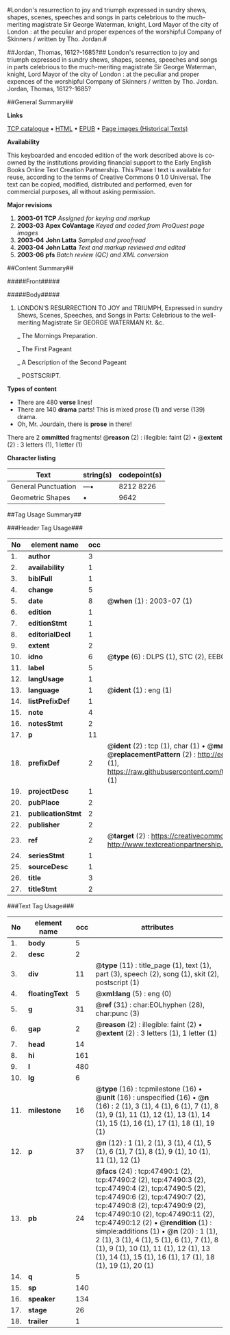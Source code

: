 #London's resurrection to joy and triumph expressed in sundry shews, shapes, scenes, speeches and songs in parts celebrious to the much-meriting magistrate Sir George Waterman, knight, Lord Mayor of the city of London : at the peculiar and proper expences of the worshipful Company of Skinners / written by Tho. Jordan.#

##Jordan, Thomas, 1612?-1685?##
London's resurrection to joy and triumph expressed in sundry shews, shapes, scenes, speeches and songs in parts celebrious to the much-meriting magistrate Sir George Waterman, knight, Lord Mayor of the city of London : at the peculiar and proper expences of the worshipful Company of Skinners / written by Tho. Jordan.
Jordan, Thomas, 1612?-1685?

##General Summary##

**Links**

[TCP catalogue](http://www.ota.ox.ac.uk/tcp/)  • 
[HTML](http://tei.it.ox.ac.uk/tcp/Texts-HTML/free/A46/A46255.html)  • 
[EPUB](http://tei.it.ox.ac.uk/tcp/Texts-EPUB/free/A46/A46255.epub) • 
[Page images (Historical Texts)](https://data.historicaltexts.jisc.ac.uk/view?pubId=eebo-11333059e&pageId=eebo-11333059e-47490-1)

**Availability**

This keyboarded and encoded edition of the
	       work described above is co-owned by the institutions
	       providing financial support to the Early English Books
	       Online Text Creation Partnership. This Phase I text is
	       available for reuse, according to the terms of Creative
	       Commons 0 1.0 Universal. The text can be copied,
	       modified, distributed and performed, even for
	       commercial purposes, all without asking permission.

**Major revisions**

1. __2003-01__ __TCP__ *Assigned for keying and markup*
1. __2003-03__ __Apex CoVantage__ *Keyed and coded from ProQuest page images*
1. __2003-04__ __John Latta__ *Sampled and proofread*
1. __2003-04__ __John Latta__ *Text and markup reviewed and edited*
1. __2003-06__ __pfs__ *Batch review (QC) and XML conversion*

##Content Summary##

#####Front#####

#####Body#####

1. LONDON'S RESURRECTION TO JOY and TRIUMPH, Expressed in sundry Shews, Scenes, Speeches, and Songs in Parts: Celebrious to the well-meriting Magistrate Sir GEORGE WATERMAN Kt. &c.

    _ The Mornings Preparation.

    _ The First Pageant

    _ A Description of the Second Pageant

    _ POSTSCRIPT.

**Types of content**

  * There are 480 **verse** lines!
  * There are 140 **drama** parts! This is mixed prose (1) and verse (139) drama.
  * Oh, Mr. Jourdain, there is **prose** in there!

There are 2 **ommitted** fragments! 
 @__reason__ (2) : illegible: faint (2)  •  @__extent__ (2) : 3 letters (1), 1 letter (1)

**Character listing**


|Text|string(s)|codepoint(s)|
|---|---|---|
|General Punctuation|—•|8212 8226|
|Geometric Shapes|▪|9642|

##Tag Usage Summary##

###Header Tag Usage###

|No|element name|occ|attributes|
|---|---|---|---|
|1.|__author__|3||
|2.|__availability__|1||
|3.|__biblFull__|1||
|4.|__change__|5||
|5.|__date__|8| @__when__ (1) : 2003-07 (1)|
|6.|__edition__|1||
|7.|__editionStmt__|1||
|8.|__editorialDecl__|1||
|9.|__extent__|2||
|10.|__idno__|6| @__type__ (6) : DLPS (1), STC (2), EEBO-CITATION (1), OCLC (1), VID (1)|
|11.|__label__|5||
|12.|__langUsage__|1||
|13.|__language__|1| @__ident__ (1) : eng (1)|
|14.|__listPrefixDef__|1||
|15.|__note__|4||
|16.|__notesStmt__|2||
|17.|__p__|11||
|18.|__prefixDef__|2| @__ident__ (2) : tcp (1), char (1)  •  @__matchPattern__ (2) : ([0-9\-]+):([0-9IVX]+) (1), (.+) (1)  •  @__replacementPattern__ (2) : http://eebo.chadwyck.com/downloadtiff?vid=$1&page=$2 (1), https://raw.githubusercontent.com/textcreationpartnership/Texts/master/tcpchars.xml#$1 (1)|
|19.|__projectDesc__|1||
|20.|__pubPlace__|2||
|21.|__publicationStmt__|2||
|22.|__publisher__|2||
|23.|__ref__|2| @__target__ (2) : https://creativecommons.org/publicdomain/zero/1.0/ (1), http://www.textcreationpartnership.org/docs/. (1)|
|24.|__seriesStmt__|1||
|25.|__sourceDesc__|1||
|26.|__title__|3||
|27.|__titleStmt__|2||


###Text Tag Usage###

|No|element name|occ|attributes|
|---|---|---|---|
|1.|__body__|5||
|2.|__desc__|2||
|3.|__div__|11| @__type__ (11) : title_page (1), text (1), part (3), speech (2), song (1), skit (2), postscript (1)|
|4.|__floatingText__|5| @__xml:lang__ (5) : eng (0)|
|5.|__g__|31| @__ref__ (31) : char:EOLhyphen (28), char:punc (3)|
|6.|__gap__|2| @__reason__ (2) : illegible: faint (2)  •  @__extent__ (2) : 3 letters (1), 1 letter (1)|
|7.|__head__|14||
|8.|__hi__|161||
|9.|__l__|480||
|10.|__lg__|6||
|11.|__milestone__|16| @__type__ (16) : tcpmilestone (16)  •  @__unit__ (16) : unspecified (16)  •  @__n__ (16) : 2 (1), 3 (1), 4 (1), 6 (1), 7 (1), 8 (1), 9 (1), 11 (1), 12 (1), 13 (1), 14 (1), 15 (1), 16 (1), 17 (1), 18 (1), 19 (1)|
|12.|__p__|37| @__n__ (12) : 1 (1), 2 (1), 3 (1), 4 (1), 5 (1), 6 (1), 7 (1), 8 (1), 9 (1), 10 (1), 11 (1), 12 (1)|
|13.|__pb__|24| @__facs__ (24) : tcp:47490:1 (2), tcp:47490:2 (2), tcp:47490:3 (2), tcp:47490:4 (2), tcp:47490:5 (2), tcp:47490:6 (2), tcp:47490:7 (2), tcp:47490:8 (2), tcp:47490:9 (2), tcp:47490:10 (2), tcp:47490:11 (2), tcp:47490:12 (2)  •  @__rendition__ (1) : simple:additions (1)  •  @__n__ (20) : 1 (1), 2 (1), 3 (1), 4 (1), 5 (1), 6 (1), 7 (1), 8 (1), 9 (1), 10 (1), 11 (1), 12 (1), 13 (1), 14 (1), 15 (1), 16 (1), 17 (1), 18 (1), 19 (1), 20 (1)|
|14.|__q__|5||
|15.|__sp__|140||
|16.|__speaker__|134||
|17.|__stage__|26||
|18.|__trailer__|1||
